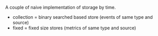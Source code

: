 A couple of naive implementation of storage by time.

- collection = binary searched based store (events of same type and source)
- fixed = fixed size stores (metrics of same type and source)
